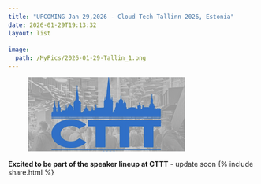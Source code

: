 ```yaml
---
title: "UPCOMING Jan 29,2026 - Cloud Tech Tallinn 2026, Estonia"
date: 2026-01-29T19:13:32
layout: list

image:
  path: /MyPics/2026-01-29-Tallin_1.png
---
```


<figure>
  <img src="/MyPics/2026-01-29-Tallin_1.png" style="width:75%">
</figure>

**Excited to be part of the speaker lineup at CTTT** - update soon
{% include  share.html %}
